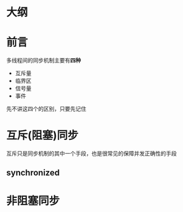 

# 大纲

# 前言



多线程间的同步机制主要有**四种**

- 互斥量
- 临界区
- 信号量
- 事件



先不讲这四个的区别，只要先记住

# 互斥(阻塞)同步

互斥只是同步机制的其中一个手段，也是很常见的保障并发正确性的手段





## synchronized



# 非阻塞同步

